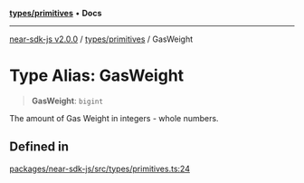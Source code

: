 [**types/primitives**](../README.md) • **Docs**

***

[near-sdk-js v2.0.0](../../../packages.md) / [types/primitives](../README.md) / GasWeight

# Type Alias: GasWeight

> **GasWeight**: `bigint`

The amount of Gas Weight in integers - whole numbers.

## Defined in

[packages/near-sdk-js/src/types/primitives.ts:24](https://github.com/dim-daskalov/near-sdk-js/blob/53243ead20439b18f13476ccccdb08a3226b9136/packages/near-sdk-js/src/types/primitives.ts#L24)
